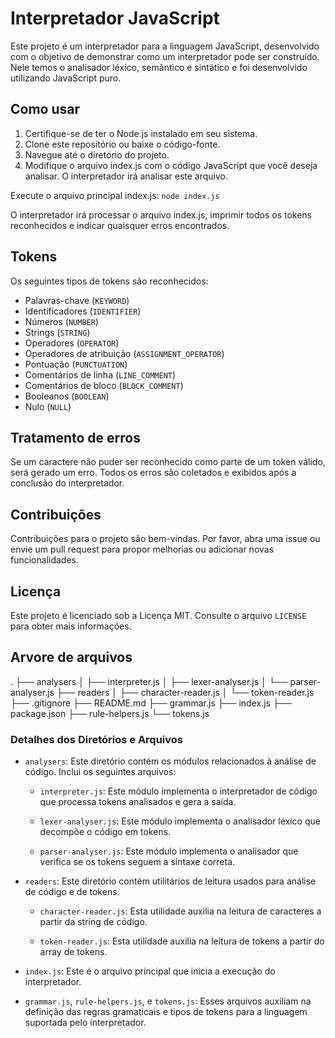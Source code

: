 # Interpretador JavaScript

Este projeto é um interpretador para a linguagem JavaScript, desenvolvido com o objetivo de demonstrar como um interpretador pode ser construído.
Nele temos o analisador léxico, semântico e sintático e foi desenvolvido utilizando JavaScript puro.


## Como usar

1. Certifique-se de ter o Node.js instalado em seu sistema.
2. Clone este repositório ou baixe o código-fonte.
3. Navegue até o diretório do projeto.
4. Modifique o arquivo index.js com o código JavaScript que você deseja analisar. O interpretador irá analisar este arquivo.

Execute o arquivo principal index.js:
    ```
   node index.js 
    ```

O interpretador irá processar o arquivo index.js, imprimir todos os tokens reconhecidos e indicar quaisquer erros encontrados.

## Tokens

Os seguintes tipos de tokens são reconhecidos:

- Palavras-chave (`KEYWORD`)
- Identificadores (`IDENTIFIER`)
- Números (`NUMBER`)
- Strings (`STRING`)
- Operadores (`OPERATOR`)
- Operadores de atribuição (`ASSIGNMENT_OPERATOR`)
- Pontuação (`PUNCTUATION`)
- Comentários de linha (`LINE_COMMENT`)
- Comentários de bloco (`BLOCK_COMMENT`)
- Booleanos (`BOOLEAN`)
- Nulo (`NULL`)

## Tratamento de erros

Se um caractere não puder ser reconhecido como parte de um token válido, será gerado um erro. Todos os erros são coletados e exibidos após a conclusão do interpretador.

## Contribuições

Contribuições para o projeto são bem-vindas. Por favor, abra uma issue ou envie um pull request para propor melhorias ou adicionar novas funcionalidades.

## Licença

Este projeto é licenciado sob a Licença MIT. Consulte o arquivo `LICENSE` para obter mais informações.

## Arvore de arquivos

.
├── analysers
│   ├── interpreter.js
│   ├── lexer-analyser.js
│   └── parser-analyser.js
├── readers
│   ├── character-reader.js
│   └── token-reader.js
├── .gitignore
├── README.md
├── grammar.js
├── index.js
├── package.json
├── rule-helpers.js
└── tokens.js


### Detalhes dos Diretórios e Arquivos

- `analysers`: Este diretório contém os módulos relacionados à análise de código. Inclui os seguintes arquivos:

  - `interpreter.js`: Este módulo implementa o interpretador de código que processa tokens analisados e gera a saída.

  - `lexer-analyser.js`: Este módulo implementa o analisador léxico que decompõe o código em tokens.

  - `parser-analyser.js`: Este módulo implementa o analisador que verifica se os tokens seguem a sintaxe correta.

- `readers`: Este diretório contém utilitários de leitura usados para análise de código e de tokens.

  - `character-reader.js`: Esta utilidade auxilia na leitura de caracteres a partir da string de código.

  - `token-reader.js`: Esta utilidade auxilia na leitura de tokens a partir do array de tokens.

- `index.js`: Este é o arquivo principal que inicia a execução do interpretador.

- `grammar.js`, `rule-helpers.js`, e `tokens.js`: Esses arquivos auxiliam na definição das regras gramaticais e tipos de tokens para a linguagem suportada pelo interpretador.

  
